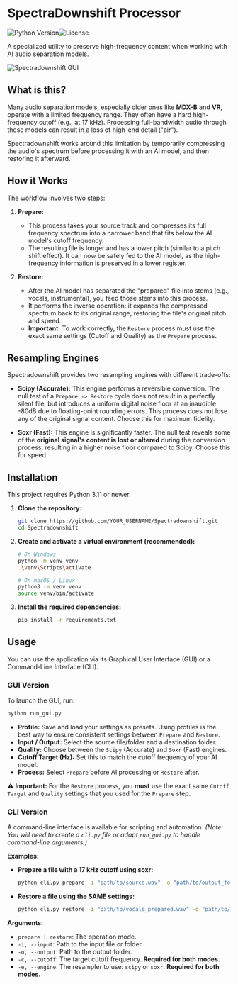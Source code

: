 # SpectraDownshift Processor

![Python Version](https://img.shields.io/badge/python-3.11+-blue.svg)![License](https://img.shields.io/badge/license-MIT-green.svg)

A specialized utility to preserve high-frequency content when working with AI audio separation models.

![Spectradownshift GUI](https://i.postimg.cc/2y0S3ztc/interf.jpg)

## What is this?

Many audio separation models, especially older ones like **MDX-B** and **VR**, operate with a limited frequency range. They often have a hard high-frequency cutoff (e.g., at 17 kHz). Processing full-bandwidth audio through these models can result in a loss of high-end detail ("air").

Spectradownshift works around this limitation by temporarily compressing the audio's spectrum before processing it with an AI model, and then restoring it afterward.

## How it Works

The workflow involves two steps:

1.  **Prepare:**
    *   This process takes your source track and compresses its full frequency spectrum into a narrower band that fits below the AI model's cutoff frequency.
    *   The resulting file is longer and has a lower pitch (similar to a pitch shift effect). It can now be safely fed to the AI model, as the high-frequency information is preserved in a lower register.

2.  **Restore:**
    *   After the AI model has separated the "prepared" file into stems (e.g., vocals, instrumental), you feed those stems into this process.
    *   It performs the inverse operation: it expands the compressed spectrum back to its original range, restoring the file's original pitch and speed.
    *   **Important:** To work correctly, the `Restore` process must use the exact same settings (Cutoff and Quality) as the `Prepare` process.

## Resampling Engines

Spectradownshift provides two resampling engines with different trade-offs:

*   **Scipy (Accurate):** This engine performs a reversible conversion. The null test of a `Prepare -> Restore` cycle does not result in a perfectly silent file, but introduces a uniform digital noise floor at an inaudible -80dB due to floating-point rounding errors. This process does not lose any of the original signal content. Choose this for maximum fidelity.

*   **Soxr (Fast):** This engine is significantly faster. The null test reveals some of the **original signal's content is lost or altered** during the conversion process, resulting in a higher noise floor compared to Scipy. Choose this for speed.

## Installation

This project requires Python 3.11 or newer.

1.  **Clone the repository:**
    ```bash
    git clone https://github.com/YOUR_USERNAME/Spectradownshift.git
    cd Spectradownshift
    ```

2.  **Create and activate a virtual environment (recommended):**
    ```bash
    # On Windows
    python -m venv venv
    .\venv\Scripts\activate

    # On macOS / Linux
    python3 -m venv venv
    source venv/bin/activate
    ```

3.  **Install the required dependencies:**
    ```bash
    pip install -r requirements.txt
    ```

## Usage

You can use the application via its Graphical User Interface (GUI) or a Command-Line Interface (CLI).

### GUI Version

To launch the GUI, run:
```bash
python run_gui.py
```
-   **Profile:** Save and load your settings as presets. Using profiles is the best way to ensure consistent settings between `Prepare` and `Restore`.
-   **Input / Output:** Select the source file/folder and a destination folder.
-   **Quality:** Choose between the `Scipy` (Accurate) and `Soxr` (Fast) engines.
-   **Cutoff Target (Hz):** Set this to match the cutoff frequency of your AI model.
-   **Process:** Select `Prepare` before AI processing or `Restore` after.

**⚠️ Important:** For the `Restore` process, you **must** use the exact same `Cutoff Target` and `Quality` settings that you used for the `Prepare` step.

### CLI Version

A command-line interface is available for scripting and automation.
*(Note: You will need to create a `cli.py` file or adapt `run_gui.py` to handle command-line arguments.)*

**Examples:**

*   **Prepare a file with a 17 kHz cutoff using soxr:**
    ```bash
    python cli.py prepare -i "path/to/source.wav" -o "path/to/output_folder" -c 17000 -e soxr
    ```

*   **Restore a file using the SAME settings:**
    ```bash
    python cli.py restore -i "path/to/vocals_prepared.wav" -o "path/to/output_folder" -c 17000 -e soxr
    ```

**Arguments:**
-   `prepare | restore`: The operation mode.
-   `-i, --input`: Path to the input file or folder.
-   `-o, --output`: Path to the output folder.
-   `-c, --cutoff`: The target cutoff frequency. **Required for both modes.**
-   `-e, --engine`: The resampler to use: `scipy` or `soxr`. **Required for both modes.**
